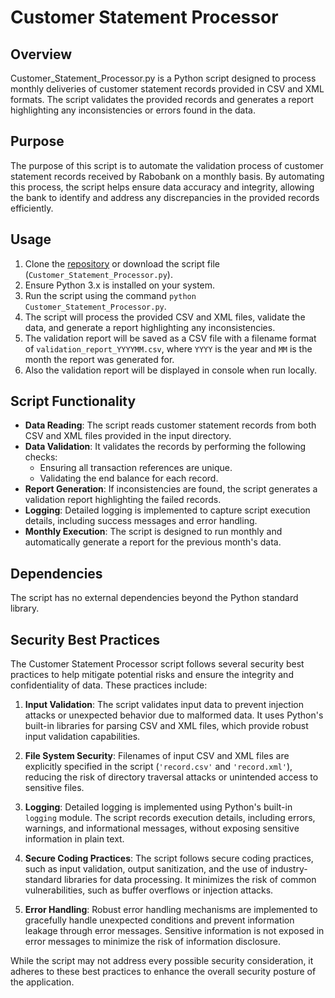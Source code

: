 # Customer Statement Processor

## Overview

Customer_Statement_Processor.py is a Python script designed to process monthly deliveries of customer statement records provided in CSV and XML formats. The script validates the provided records and generates a report highlighting any inconsistencies or errors found in the data.

## Purpose

The purpose of this script is to automate the validation process of customer statement records received by Rabobank on a monthly basis. By automating this process, the script helps ensure data accuracy and integrity, allowing the bank to identify and address any discrepancies in the provided records efficiently.

## Usage

1. Clone the [repository](https://github.com/sujaydana82/Customer-Statement-Processor) or download the script file (`Customer_Statement_Processor.py`).
2. Ensure Python 3.x is installed on your system.
3. Run the script using the command `python Customer_Statement_Processor.py`.
4. The script will process the provided CSV and XML files, validate the data, and generate a report highlighting any inconsistencies.
5. The validation report will be saved as a CSV file with a filename format of `validation_report_YYYYMM.csv`, where `YYYY` is the year and `MM` is the month the report was generated for.
6. Also the validation report will be displayed in console when run locally.

## Script Functionality

- **Data Reading**: The script reads customer statement records from both CSV and XML files provided in the input directory.
- **Data Validation**: It validates the records by performing the following checks:
  - Ensuring all transaction references are unique.
  - Validating the end balance for each record.
- **Report Generation**: If inconsistencies are found, the script generates a validation report highlighting the failed records.
- **Logging**: Detailed logging is implemented to capture script execution details, including success messages and error handling.
- **Monthly Execution**: The script is designed to run monthly and automatically generate a report for the previous month's data.

## Dependencies

The script has no external dependencies beyond the Python standard library.

## Security Best Practices

The Customer Statement Processor script follows several security best practices to help mitigate potential risks and ensure the integrity and confidentiality of data. These practices include:

1. **Input Validation**: The script validates input data to prevent injection attacks or unexpected behavior due to malformed data. It uses Python's built-in libraries for parsing CSV and XML files, which provide robust input validation capabilities.

2. **File System Security**: Filenames of input CSV and XML files are explicitly specified in the script (`'record.csv'` and `'record.xml'`), reducing the risk of directory traversal attacks or unintended access to sensitive files.

3. **Logging**: Detailed logging is implemented using Python's built-in `logging` module. The script records execution details, including errors, warnings, and informational messages, without exposing sensitive information in plain text.

4. **Secure Coding Practices**: The script follows secure coding practices, such as input validation, output sanitization, and the use of industry-standard libraries for data processing. It minimizes the risk of common vulnerabilities, such as buffer overflows or injection attacks.

5. **Error Handling**: Robust error handling mechanisms are implemented to gracefully handle unexpected conditions and prevent information leakage through error messages. Sensitive information is not exposed in error messages to minimize the risk of information disclosure.

While the script may not address every possible security consideration, it adheres to these best practices to enhance the overall security posture of the application.


